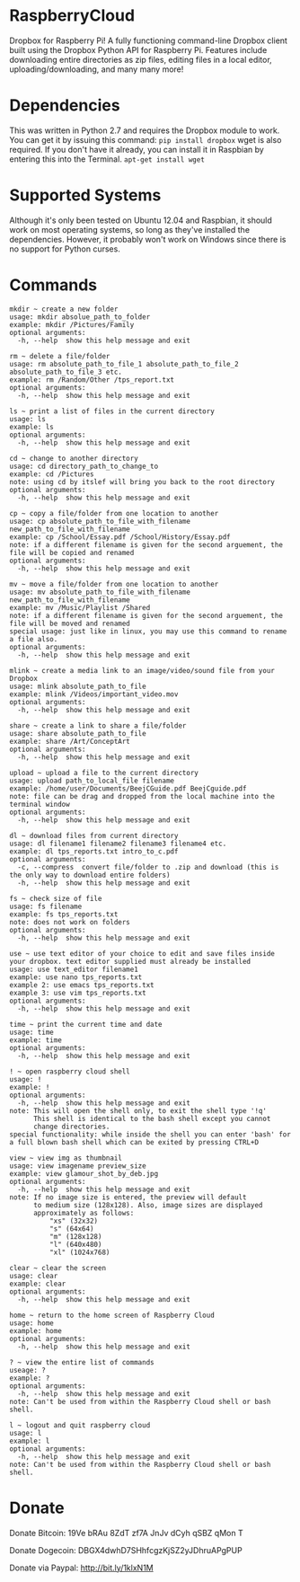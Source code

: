 RaspberryCloud
==============

Dropbox for Raspberry Pi! A fully functioning command-line Dropbox client built using the Dropbox Python API for Raspberry Pi. Features include downloading entire directories as zip files, editing files in a local editor, uploading/downloading, and many many more!

Dependencies
============

This was written in Python 2.7 and requires the Dropbox module to work.
You can get it by issuing this command:
```pip install dropbox```
wget is also required. If you don't have it already, you can install it in Raspbian by entering this into the Terminal.
```apt-get install wget```

Supported Systems
=================

Although it's only been tested on Ubuntu 12.04 and Raspbian, it should work on most operating systems, so long as they've installed the dependencies. However, it probably won't work on Windows since there is no support for Python curses.

Commands
========
```
mkdir ~ create a new folder
usage: mkdir absolue_path_to_folder
example: mkdir /Pictures/Family
optional arguments:
  -h, --help  show this help message and exit

rm ~ delete a file/folder
usage: rm absolute_path_to_file_1 absolute_path_to_file_2 absolute_path_to_file_3 etc.
example: rm /Random/Other /tps_report.txt
optional arguments:
  -h, --help  show this help message and exit
  
ls ~ print a list of files in the current directory
usage: ls
example: ls
optional arguments:
  -h, --help  show this help message and exit
  
cd ~ change to another directory
usage: cd directory_path_to_change_to
example: cd /Pictures
note: using cd by itslef will bring you back to the root directory
optional arguments:
  -h, --help  show this help message and exit
  
cp ~ copy a file/folder from one location to another
usage: cp absolute_path_to_file_with_filename new_path_to_file_with_filename
example: cp /School/Essay.pdf /School/History/Essay.pdf
note: if a different filename is given for the second arguement, the file will be copied and renamed 
optional arguments:
  -h, --help  show this help message and exit
  
mv ~ move a file/folder from one location to another
usage: mv absolute_path_to_file_with_filename new_path_to_file_with_filename
example: mv /Music/Playlist /Shared
note: if a different filename is given for the second arguement, the file will be moved and renamed 
special usage: just like in linux, you may use this command to rename a file also.
optional arguments:
  -h, --help  show this help message and exit
  
mlink ~ create a media link to an image/video/sound file from your Dropbox
usage: mlink absolute_path_to_file
example: mlink /Videos/important_video.mov
optional arguments:
  -h, --help  show this help message and exit
  
share ~ create a link to share a file/folder
usage: share absolute_path_to_file
example: share /Art/ConceptArt
optional arguments:
  -h, --help  show this help message and exit
  
upload ~ upload a file to the current directory
usage: upload path_to_local_file filename
example: /home/user/Documents/BeejCGuide.pdf BeejCguide.pdf
note: file can be drag and dropped from the local machine into the terminal window
optional arguments:
  -h, --help  show this help message and exit
  
dl ~ download files from current directory
usage: dl filename1 filename2 filename3 filename4 etc.
example: dl tps_reports.txt intro_to_c.pdf
optional arguments:
  -c, --compress  convert file/folder to .zip and download (this is the only way to download entire folders)
  -h, --help  show this help message and exit

fs ~ check size of file
usage: fs filename
example: fs tps_reports.txt
note: does not work on folders
optional arguments:
  -h, --help  show this help message and exit

use ~ use text editor of your choice to edit and save files inside your dropbox. text editor supplied must already be installed
usage: use text_editor filename1
example: use nano tps_reports.txt
example 2: use emacs tps_reports.txt
example 3: use vim tps_reports.txt
optional arguments:
  -h, --help  show this help message and exit

time ~ print the current time and date
usage: time
example: time
optional arguments:
  -h, --help  show this help message and exit
  
! ~ open raspberry cloud shell
usage: !
example: !
optional arguments:
  -h, --help  show this help message and exit
note: This will open the shell only, to exit the shell type '!q'
      This shell is identical to the bash shell except you cannot
      change directories.
special functionality: while inside the shell you can enter 'bash' for a full blown bash shell which can be exited by pressing CTRL+D

view ~ view img as thumbnail
usage: view imagename preview_size
example: view glamour_shot_by_deb.jpg 
optional arguments:
  -h, --help  show this help message and exit
note: If no image size is entered, the preview will default 
      to medium size (128x128). Also, image sizes are displayed 
      approximately as follows:
          "xs" (32x32) 
          "s" (64x64) 
          "m" (128x128)
          "l" (640x480) 
          "xl" (1024x768)

clear ~ clear the screen
usage: clear
example: clear
optional arguments:
  -h, --help  show this help message and exit
  
home ~ return to the home screen of Raspberry Cloud
usage: home
example: home
optional arguments:
  -h, --help  show this help message and exit  
  
? ~ view the entire list of commands
useage: ?
example: ?
optional arguments:
  -h, --help  show this help message and exit
note: Can't be used from within the Raspberry Cloud shell or bash shell.

l ~ logout and quit raspberry cloud
usage: l
example: l
optional arguments:
  -h, --help  show this help message and exit
note: Can't be used from within the Raspberry Cloud shell or bash shell.    
```

Donate
======

Donate Bitcoin:
19Ve bRAu 8ZdT zf7A JnJv dCyh qSBZ qMon T

Donate Dogecoin:
DBGX4dwhD7SHhfcgzKjSZ2yJDhruAPgPUP

Donate via Paypal:
http://bit.ly/1klxN1M
